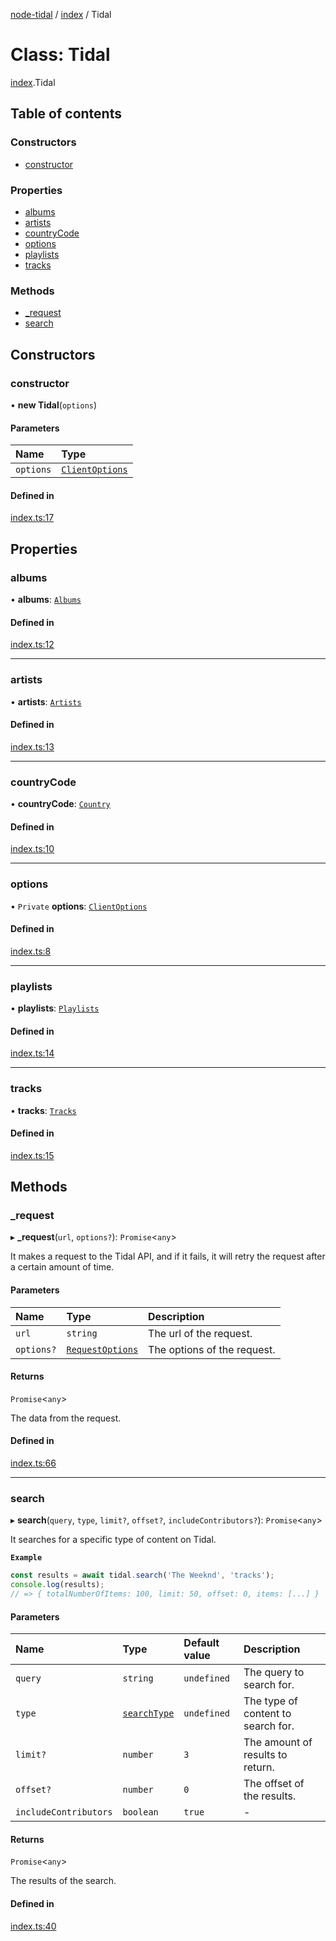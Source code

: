[node-tidal](../README.md) / [index](../modules/index.md) / Tidal

# Class: Tidal

[index](../modules/index.md).Tidal

## Table of contents

### Constructors

- [constructor](index.Tidal.md#constructor)

### Properties

- [albums](index.Tidal.md#albums)
- [artists](index.Tidal.md#artists)
- [countryCode](index.Tidal.md#countrycode)
- [options](index.Tidal.md#options)
- [playlists](index.Tidal.md#playlists)
- [tracks](index.Tidal.md#tracks)

### Methods

- [\_request](index.Tidal.md#_request)
- [search](index.Tidal.md#search)

## Constructors

### constructor

• **new Tidal**(`options`)

#### Parameters

| Name | Type |
| :------ | :------ |
| `options` | [`ClientOptions`](../interfaces/types_ClientTypes.ClientOptions.md) |

#### Defined in

[index.ts:17](https://github.com/Mawco/node-tidal/blob/7587986/src/index.ts#L17)

## Properties

### albums

• **albums**: [`Albums`](api_albums.Albums.md)

#### Defined in

[index.ts:12](https://github.com/Mawco/node-tidal/blob/7587986/src/index.ts#L12)

___

### artists

• **artists**: [`Artists`](api_artists.Artists.md)

#### Defined in

[index.ts:13](https://github.com/Mawco/node-tidal/blob/7587986/src/index.ts#L13)

___

### countryCode

• **countryCode**: [`Country`](../modules/types_ClientTypes.md#country)

#### Defined in

[index.ts:10](https://github.com/Mawco/node-tidal/blob/7587986/src/index.ts#L10)

___

### options

• `Private` **options**: [`ClientOptions`](../interfaces/types_ClientTypes.ClientOptions.md)

#### Defined in

[index.ts:8](https://github.com/Mawco/node-tidal/blob/7587986/src/index.ts#L8)

___

### playlists

• **playlists**: [`Playlists`](api_playlists.Playlists.md)

#### Defined in

[index.ts:14](https://github.com/Mawco/node-tidal/blob/7587986/src/index.ts#L14)

___

### tracks

• **tracks**: [`Tracks`](api_tracks.Tracks.md)

#### Defined in

[index.ts:15](https://github.com/Mawco/node-tidal/blob/7587986/src/index.ts#L15)

## Methods

### \_request

▸ **_request**(`url`, `options?`): `Promise`<`any`\>

It makes a request to the Tidal API, and if it fails, it will retry the request after a certain
amount of time.

#### Parameters

| Name | Type | Description |
| :------ | :------ | :------ |
| `url` | `string` | The url of the request. |
| `options?` | [`RequestOptions`](../interfaces/types_ClientTypes.RequestOptions.md) | The options of the request. |

#### Returns

`Promise`<`any`\>

The data from the request.

#### Defined in

[index.ts:66](https://github.com/Mawco/node-tidal/blob/7587986/src/index.ts#L66)

___

### search

▸ **search**(`query`, `type`, `limit?`, `offset?`, `includeContributors?`): `Promise`<`any`\>

It searches for a specific type of content on Tidal.

**`Example`**

```ts
const results = await tidal.search('The Weeknd', 'tracks');
console.log(results);
// => { totalNumberOfItems: 100, limit: 50, offset: 0, items: [...] }
```

#### Parameters

| Name | Type | Default value | Description |
| :------ | :------ | :------ | :------ |
| `query` | `string` | `undefined` | The query to search for. |
| `type` | [`searchType`](../modules/types_TidalTypes.md#searchtype) | `undefined` | The type of content to search for. |
| `limit?` | `number` | `3` | The amount of results to return. |
| `offset?` | `number` | `0` | The offset of the results. |
| `includeContributors` | `boolean` | `true` | - |

#### Returns

`Promise`<`any`\>

The results of the search.

#### Defined in

[index.ts:40](https://github.com/Mawco/node-tidal/blob/7587986/src/index.ts#L40)
